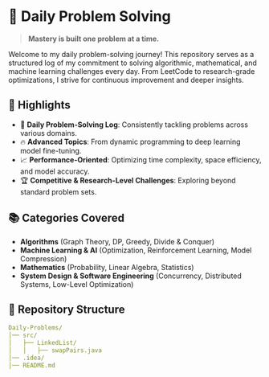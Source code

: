 # 🚀 Daily Problem Solving

> **Mastery is built one problem at a time.**

Welcome to my daily problem-solving journey! This repository serves as a structured log of my commitment to solving algorithmic, mathematical, and machine learning challenges every day. From LeetCode to research-grade optimizations, I strive for continuous improvement and deeper insights.

## 🌟 Highlights
- 📅 **Daily Problem-Solving Log**: Consistently tackling problems across various domains.
- 🔥 **Advanced Topics**: From dynamic programming to deep learning model fine-tuning.
- 📈 **Performance-Oriented**: Optimizing time complexity, space efficiency, and model accuracy.
- 🏆 **Competitive & Research-Level Challenges**: Exploring beyond standard problem sets.

## 📚 Categories Covered
- **Algorithms** (Graph Theory, DP, Greedy, Divide & Conquer)
- **Machine Learning & AI** (Optimization, Reinforcement Learning, Model Compression)
- **Mathematics** (Probability, Linear Algebra, Statistics)
- **System Design & Software Engineering** (Concurrency, Distributed Systems, Low-Level Optimization)

## 📂 Repository Structure
```yaml
Daily-Problems/
│── src/
│   ├── LinkedList/
│   │   ├── swapPairs.java  
│── .idea/
│── README.md
